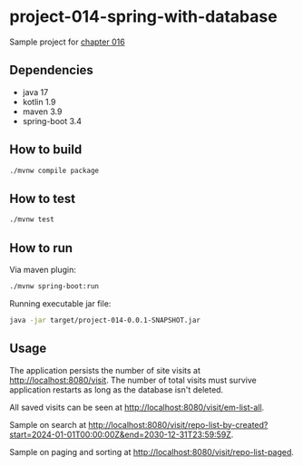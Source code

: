 # project-014-spring-with-database

Sample project for [chapter 016](../../docs/0016-spring-with-databases.md)

## Dependencies

- java 17
- kotlin 1.9
- maven 3.9
- spring-boot 3.4

## How to build

```bash
./mvnw compile package
```

## How to test

```bash
./mvnw test
```

## How to run

Via maven plugin:

```bash
./mvnw spring-boot:run
```

Running executable jar file:

```bash
java -jar target/project-014-0.0.1-SNAPSHOT.jar
```

## Usage

The application persists the number of site visits at
<http://localhost:8080/visit>. The number of total visits must survive
application restarts as long as the database isn't deleted.

All saved visits can be seen at <http://localhost:8080/visit/em-list-all>.

Sample on search at <http://localhost:8080/visit/repo-list-by-created?start=2024-01-01T00:00:00Z&end=2030-12-31T23:59:59Z>.

Sample on paging and sorting at <http://localhost:8080/visit/repo-list-paged>.
